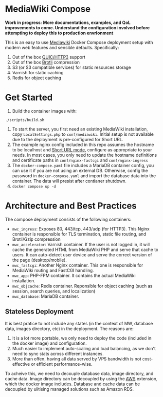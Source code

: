 # MediaWiki Compose

**Work in progress: More documentations, examples, and QoL improvements to come. Understand the configuration involved before attempting to deploy this to production envrionment**

This is an easy to use [Mediawiki](https://www.mediawiki.org/wiki/MediaWiki) Docker Compose deployment setup with modern web features and sensible defaults. Specifically:
1. Out of the box [QUIC/HTTP3](https://www.cloudflare.com/learning/performance/what-is-http3/) support
2. Out of the box [Brotli](https://github.com/google/brotli) compression
3. S3 (or S3 compatible services) for static resources storage
4. Varnish for static caching
5. Redis for object caching

# Get Started
1. Build the container images with:
```
./scripts/build.sh
```

1. To start the server, you first need an existing MediaWiki installation, copy `LocalSettings.php` to `conf/mediawiki`. Initial setup is not available due to the deployment is pre-configured for Short URL.
2. The example nginx config included in this repo assumes the hostname to be localhost and [Short URL mode](https://www.mediawiki.org/wiki/Manual:Short_URL), configure as appropriate to your needs. In most cases, you only need to update the hostname definitions and certificate paths in `conf/nginx-fastcgi` and `conf/nginx-ingress`
3. The `docker-compose.yaml` file includes a MariaDB container config, you can use it if you are not using an external DB. Otherwise, config the password in `docker-compose.yaml` and import the database data into the container. The data will presist after contianer shutdown.
4. `docker compose up -d`

# Architecture and Best Practices
The compose deployment consists of the following containers:
- `mwc_ingress`: Exposes 80, 443/tcp, 443/udp (for HTTP3). This Nginx container is responsible for TLS termination, static file routing, and Brotli/Gzip compression
- `mwc_accelerator`: Varnish container. If the user is not logged in, it will cache the generated HTML from MediaWiki PHP and serve that cache to users. It can auto-detect user device and serve the correct version of the page (desktop/mobile).
- `mwc_fastcgi`: Another Nginx container. This one is responsible for MediaWiki routing and FastCGI handling.
- `mwc_app`: PHP-FPM container. It contains the actual MediaWiki installation.
- `mwc_objcache`: Redis container. Reponsible for object caching (such as session, search queries, and localization)
- `mwc_database`: MariaDB container.

## Stateless Deployment
It is best pratice to not include any states (in the context of MW, database data, images directory, etc) in the deployment. The reasons are:
1. It is a lot more portable, we only need to deploy the code (included in the docker image) and configuration.
2. Much easier to implement auto-scaling and load balancing, as we don't need to sync stats across different instances.
3. More than offen, having all data served by VPS bandwidth is not cost-effective or efficient performance-wise.

To acheive this, we need to decouple database data, image directory, and cache data. Image directory can be decoupled by using the [AWS](https://www.mediawiki.org/wiki/Extension:AWS) extension, which the docker image includes. Database and cache data can be decoupled by ulitising managed solutions such as Amazon RDS.